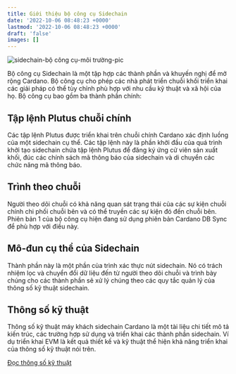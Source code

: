 ```yaml
---
title: Giới thiệu bộ công cụ Sidechain
date: '2022-10-06 08:48:23 +0000'
lastmod: '2022-10-06 08:48:23 +0000'
draft: 'false'
images: []
---
```


![sidechain-bộ công cụ-môi trường-pic](https://user-images.githubusercontent.com/10556209/204818497-7c27e2fb-46c3-41fd-bf60-a47b0926ad9b.png)

Bộ công cụ Sidechain là một tập hợp các thành phần và khuyến nghị để mở rộng Cardano. Bộ công cụ cho phép các nhà phát triển chuỗi khối triển khai các giải pháp có thể tùy chỉnh phù hợp với nhu cầu kỹ thuật và xã hội của họ. Bộ công cụ bao gồm ba thành phần chính:

## Tập lệnh Plutus chuỗi chính

Các tập lệnh Plutus được triển khai trên chuỗi chính Cardano xác định luồng của một sidechain cụ thể. Các tập lệnh này là phần khởi đầu của quá trình khởi tạo sidechain chứa tập lệnh Plutus để đăng ký ứng cử viên sản xuất khối, đúc các chính sách mã thông báo của sidechain và di chuyển các chức năng mã thông báo.

## Trình theo chuỗi

Người theo dõi chuỗi có khả năng quan sát trạng thái của các sự kiện chuỗi chính chi phối chuỗi bên và có thể truyền các sự kiện đó đến chuỗi bên. Phiên bản 1 của bộ công cụ hiện đang sử dụng phiên bản Cardano DB Sync để phù hợp với điều này.

## Mô-đun cụ thể của Sidechain

Thành phần này là một phần của trình xác thực nút sidechain. Nó có trách nhiệm lọc và chuyển đổi dữ liệu đến từ người theo dõi chuỗi và trình bày chúng cho các thành phần sẽ xử lý chúng theo các quy tắc quản lý của thông số kỹ thuật sidechain.

## Thông số kỹ thuật

Thông số kỹ thuật máy khách sidechain Cardano là một tài liệu chi tiết mô tả kiến trúc, các trường hợp sử dụng và triển khai các thành phần sidechain. Ví dụ triển khai EVM là kết quả thiết kế và kỹ thuật thể hiện khả năng triển khai của thông số kỹ thuật nói trên.

[Đọc thông số kỹ thuật](https://github.com/input-output-hk/sidechains-tooling/releases/tag/technical_spec_1.0)
